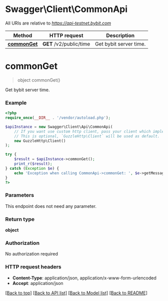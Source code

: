 # Swagger\Client\CommonApi

All URIs are relative to *https://api-testnet.bybit.com*

Method | HTTP request | Description
------------- | ------------- | -------------
[**commonGet**](CommonApi.md#commonGet) | **GET** /v2/public/time | Get bybit server time.


# **commonGet**
> object commonGet()

Get bybit server time.

### Example
```php
<?php
require_once(__DIR__ . '/vendor/autoload.php');

$apiInstance = new Swagger\Client\Api\CommonApi(
    // If you want use custom http client, pass your client which implements `GuzzleHttp\ClientInterface`.
    // This is optional, `GuzzleHttp\Client` will be used as default.
    new GuzzleHttp\Client()
);

try {
    $result = $apiInstance->commonGet();
    print_r($result);
} catch (Exception $e) {
    echo 'Exception when calling CommonApi->commonGet: ', $e->getMessage(), PHP_EOL;
}
?>
```

### Parameters
This endpoint does not need any parameter.

### Return type

**object**

### Authorization

No authorization required

### HTTP request headers

 - **Content-Type**: application/json, application/x-www-form-urlencoded
 - **Accept**: application/json

[[Back to top]](#) [[Back to API list]](../../README.md#documentation-for-api-endpoints) [[Back to Model list]](../../README.md#documentation-for-models) [[Back to README]](../../README.md)


